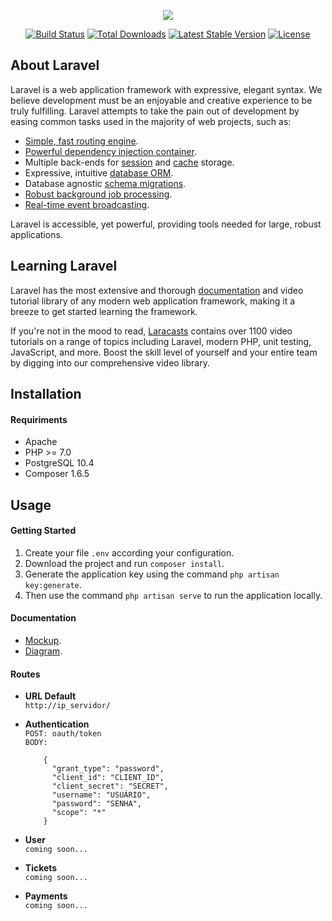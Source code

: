 <p align="center"><img src="https://laravel.com/assets/img/components/logo-laravel.svg"></p>

<p align="center">
<a href="https://travis-ci.org/laravel/framework"><img src="https://travis-ci.org/laravel/framework.svg" alt="Build Status"></a>
<a href="https://packagist.org/packages/laravel/framework"><img src="https://poser.pugx.org/laravel/framework/d/total.svg" alt="Total Downloads"></a>
<a href="https://packagist.org/packages/laravel/framework"><img src="https://poser.pugx.org/laravel/framework/v/stable.svg" alt="Latest Stable Version"></a>
<a href="https://packagist.org/packages/laravel/framework"><img src="https://poser.pugx.org/laravel/framework/license.svg" alt="License"></a>
</p>

## About Laravel

Laravel is a web application framework with expressive, elegant syntax. We believe development must be an enjoyable and creative experience to be truly fulfilling. Laravel attempts to take the pain out of development by easing common tasks used in the majority of web projects, such as:

- [Simple, fast routing engine](https://laravel.com/docs/routing).
- [Powerful dependency injection container](https://laravel.com/docs/container).
- Multiple back-ends for [session](https://laravel.com/docs/session) and [cache](https://laravel.com/docs/cache) storage.
- Expressive, intuitive [database ORM](https://laravel.com/docs/eloquent).
- Database agnostic [schema migrations](https://laravel.com/docs/migrations).
- [Robust background job processing](https://laravel.com/docs/queues).
- [Real-time event broadcasting](https://laravel.com/docs/broadcasting).

Laravel is accessible, yet powerful, providing tools needed for large, robust applications.

## Learning Laravel

Laravel has the most extensive and thorough [documentation](https://laravel.com/docs) and video tutorial library of any modern web application framework, making it a breeze to get started learning the framework.

If you're not in the mood to read, [Laracasts](https://laracasts.com) contains over 1100 video tutorials on a range of topics including Laravel, modern PHP, unit testing, JavaScript, and more. Boost the skill level of yourself and your entire team by digging into our comprehensive video library.

## Installation

#### Requiriments  
* Apache
* PHP >= 7.0
* PostgreSQL 10.4
* Composer 1.6.5

## Usage
#### Getting Started
    
1. Create your file ```.env``` according your configuration.
1. Download the project and run ``` composer install ```.
1. Generate the application key using the command ``` php artisan key:generate ```.
1. Then use the command ``` php artisan serve ``` to run the application locally.

#### Documentation 
* [Mockup](https://marvelapp.com/49ee7cd).
* [Diagram](https://drive.google.com/file/d/1bfwqPzUe41-6qxgvk8_1538o8Q2YfH4W/view?usp=sharing).

#### Routes
   - **URL Default**  
    ``` http://ip_servidor/ ```
    
   - **Authentication**  
    ``` POST: oauth/token ```  
    ``` BODY: ```  
        ```console
            {
              "grant_type": "password",
              "client_id": "CLIENT_ID",
              "client_secret": "SECRET",
              "username": "USUÁRIO",
              "password": "SENHA",
              "scope": "*"
            } 
        ```
   - **User**  
   ``` coming soon... ```
   - **Tickets**  
   ``` coming soon... ```
   - **Payments**  
   ``` coming soon... ```

